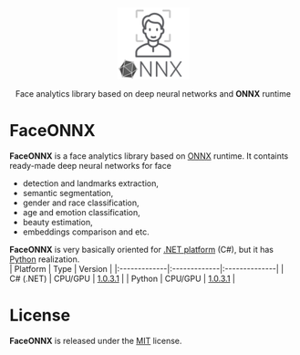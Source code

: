 <p align="center"><img width="25%" src="docs/FaceONNX.png" /></p>
<p align="center"> Face analytics library based on deep neural networks and <b>ONNX</b> runtime </p>  

# FaceONNX
**FaceONNX** is a face analytics library based on [ONNX](https://onnx.ai/) runtime. It containts ready-made deep neural networks for face
* detection and landmarks extraction,
* semantic segmentation,
* gender and race classification,
* age and emotion classification,
* beauty estimation,
* embeddings comparison and etc.  
  
**FaceONNX** is very basically oriented for [.NET platform](https://dotnet.microsoft.com/) (C#), but it has [Python](https://www.python.org/) realization.  
| Platform | Type | Version |
|:-------------|:-------------|:--------------|
| C# (.NET) | CPU/GPU | [1.0.3.1](netstandard) |
| Python | CPU/GPU | [1.0.3.1](python) |

# License
**FaceONNX** is released under the [MIT](LICENSE) license.
